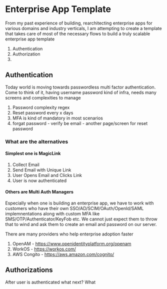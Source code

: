 # Enterprise App Template
From my past experience of building, rearchitecting enterprise apps for various domains and industry verticals, I am attempting to create a template that takes care of most of the necessary flows to build a truly scalable enterprise app template

1. Authentication
2. Authorization
3.  

## Authentication

Today world is moving towards passwordless multi factor authentication. Come to think of it, having username password kind of infra, needs many screens and complexities to manage
1. Password complexity regex
2. Reset password every x days
3. MFA is kind of mandatory in most scenarios
4. forgat password - verify be email - another page/screen for reset password 

### What are the alternatives

#### Simplest one is MagicLink

1. Collect Email
2. Send Email with Unique Link
3. User Opens Email and Clicks Link
4. User is now authenticated

#### Others are Multi Auth Managers

Especially when one is building an enterprise app, we have to work with customers who have their own SSO/AD/SCIM/OAuth/OpenId/SAML implemnentations along with custom MFA like SMS/OTP/Authenticator/KeyFob etc. We cannot just expect them to throw that to wind and ask them to create an email and password on our server.

There are many providers who help enterprise adoption faster

1. OpenAM - https://www.openidentityplatform.org/openam
2. WorkOS - https://workos.com/
3. AWS Congito - https://aws.amazon.com/cognito/


## Authorizations

After user is authenticated what next? What 


